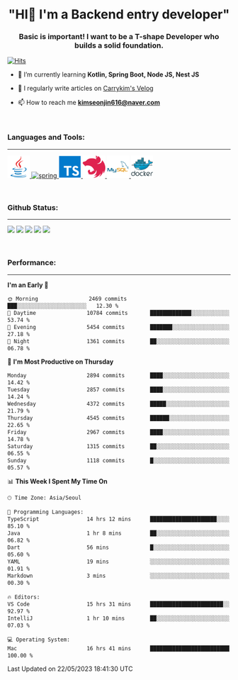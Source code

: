 <h1 align="center">"HI👋 I'm a Backend entry developer" </h1>
<h3 align="center">Basic is important! I want to be a T-shape Developer who builds a solid foundation.</h3>

[![Hits](https://hits.seeyoufarm.com/api/count/incr/badge.svg?url=https%3A%2F%2Fgithub.com%2Fgimseonjin&count_bg=%2318BFE5&title_bg=%23555555&icon=ko-fi.svg&icon_color=%23E7E7E7&title=hits&edge_flat=false)](https://hits.seeyoufarm.com)

- 🌱 I’m currently learning **Kotlin, Spring Boot, Node JS, Nest JS**

- 📝 I regularly write articles on [Carrykim's Velog](https://velog.io/@carrykim)

- 📫 How to reach me **kimseonjin616@naver.com**

<br/>

<h3 align="left">Languages and Tools:</h3>

***

<p align="left"> 
 <a href="https://www.java.com" target="_blank" rel="noreferrer"> <img src="https://raw.githubusercontent.com/devicons/devicon/master/icons/java/java-original.svg" alt="java" width="10%" height="10%"/> </a>
 <a href="https://spring.io/" target="_blank" rel="noreferrer"> <img src="https://www.vectorlogo.zone/logos/springio/springio-icon.svg" alt="spring" width="10%" height="10%"/> </a>
  <a href="https://www.typescriptlang.org/" target="_blank" rel="noreferrer"> <img src="https://raw.githubusercontent.com/devicons/devicon/master/icons/typescript/typescript-original.svg" alt="typescript" width="10%" height="10%"/> </a>
<a href="https://nestjs.com/" target="_blank" rel="noreferrer"> <img src="https://raw.githubusercontent.com/devicons/devicon/master/icons/nestjs/nestjs-plain.svg" alt="nestjs" width="10%" height="10%"/> </a> 
<a href="https://www.mysql.com/" target="_blank" rel="noreferrer"> <img src="https://raw.githubusercontent.com/devicons/devicon/master/icons/mysql/mysql-original-wordmark.svg" alt="mysql" width="10%" height="10%"/>  </a>
 <a href="https://www.docker.com/" target="_blank" rel="noreferrer"> <img src="https://raw.githubusercontent.com/devicons/devicon/master/icons/docker/docker-original-wordmark.svg" alt="docker" width="10%" height="10%"/> </a>
 </p>
</p>

<br/>

<h3 align="left">Github Status:</h3>

***

![](http://github-profile-summary-cards.vercel.app/api/cards/profile-details?username=gimseonjin&theme=nord_bright)
![](http://github-profile-summary-cards.vercel.app/api/cards/repos-per-language?username=gimseonjin&theme=nord_bright)
![](http://github-profile-summary-cards.vercel.app/api/cards/most-commit-language?username=gimseonjin&theme=nord_bright)
![](http://github-profile-summary-cards.vercel.app/api/cards/stats?username=gimseonjin&theme=nord_bright)
![](http://github-profile-summary-cards.vercel.app/api/cards/productive-time?username=gimseonjin&theme=nord_bright&utcOffset=8)


<br/>

<h3 align="left">Performance:</h3>

***

<!--START_SECTION:waka-->
**I'm an Early 🐤** 

```text
🌞 Morning                2469 commits        ███░░░░░░░░░░░░░░░░░░░░░░   12.30 % 
🌆 Daytime                10784 commits       █████████████░░░░░░░░░░░░   53.74 % 
🌃 Evening                5454 commits        ███████░░░░░░░░░░░░░░░░░░   27.18 % 
🌙 Night                  1361 commits        ██░░░░░░░░░░░░░░░░░░░░░░░   06.78 % 
```
📅 **I'm Most Productive on Thursday** 

```text
Monday                   2894 commits        ████░░░░░░░░░░░░░░░░░░░░░   14.42 % 
Tuesday                  2857 commits        ████░░░░░░░░░░░░░░░░░░░░░   14.24 % 
Wednesday                4372 commits        █████░░░░░░░░░░░░░░░░░░░░   21.79 % 
Thursday                 4545 commits        ██████░░░░░░░░░░░░░░░░░░░   22.65 % 
Friday                   2967 commits        ████░░░░░░░░░░░░░░░░░░░░░   14.78 % 
Saturday                 1315 commits        ██░░░░░░░░░░░░░░░░░░░░░░░   06.55 % 
Sunday                   1118 commits        █░░░░░░░░░░░░░░░░░░░░░░░░   05.57 % 
```


📊 **This Week I Spent My Time On** 

```text
🕑︎ Time Zone: Asia/Seoul

💬 Programming Languages: 
TypeScript               14 hrs 12 mins      █████████████████████░░░░   85.10 % 
Java                     1 hr 8 mins         ██░░░░░░░░░░░░░░░░░░░░░░░   06.82 % 
Dart                     56 mins             █░░░░░░░░░░░░░░░░░░░░░░░░   05.60 % 
YAML                     19 mins             ░░░░░░░░░░░░░░░░░░░░░░░░░   01.91 % 
Markdown                 3 mins              ░░░░░░░░░░░░░░░░░░░░░░░░░   00.30 % 

🔥 Editors: 
VS Code                  15 hrs 31 mins      ███████████████████████░░   92.97 % 
IntelliJ                 1 hr 10 mins        ██░░░░░░░░░░░░░░░░░░░░░░░   07.03 % 

💻 Operating System: 
Mac                      16 hrs 41 mins      █████████████████████████   100.00 % 
```


 Last Updated on 22/05/2023 18:41:30 UTC
<!--END_SECTION:waka-->

<div align="center">
  
